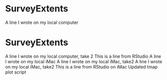 # SurveyExtents
A line I wrote on my local computer
# SurveyExtents
A line I wrote on my local computer, take 2
This is a line from RStudio
A line I wrote on my local iMac
A line I wrote on my local iMac, take2
A line I wrote on my local iMac, take2
This is a line from RStudio on iMac
Updated tmap plot script